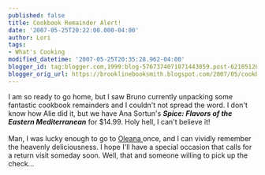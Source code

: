 ```yaml
---
published: false
title: Cookbook Remainder Alert!
date: '2007-05-25T20:22:00.000-04:00'
author: Lori
tags:
- What's Cooking
modified_datetime: '2007-05-25T20:35:28.962-04:00'
blogger_id: tag:blogger.com,1999:blog-5767374071871443859.post-6218512828180839990
blogger_orig_url: https://brooklinebooksmith.blogspot.com/2007/05/cookbook-remainder-alert.html
---
```


I am so ready to go home, but I saw Bruno currently unpacking some fantastic cookbook remainders and I couldn't not spread the word. I don't know how Alie did it, but we have Ana Sortun's <em><strong>Spice: Flavors of the Eastern Mediterranean</strong></em> for $14.99. Holy hell, I can't believe it!<br /><br />Man, I was lucky enough to go to <a href="https://www.oleanarestaurant.com/index.asp">Oleana </a>once, and I can vividly remember the heavenly deliciousness. I hope I'll have a special occasion that calls for a return visit someday soon. Well, that and someone willing to pick up the check...